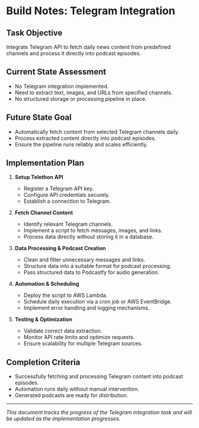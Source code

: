 # Build Notes: Telegram Integration

## Task Objective
Integrate Telegram API to fetch daily news content from predefined channels and process it directly into podcast episodes.

## Current State Assessment
- No Telegram integration implemented.
- Need to extract text, images, and URLs from specified channels.
- No structured storage or processing pipeline in place.

## Future State Goal
- Automatically fetch content from selected Telegram channels daily.
- Process extracted content directly into podcast episodes.
- Ensure the pipeline runs reliably and scales efficiently.

## Implementation Plan
1. **Setup Telethon API**
   - Register a Telegram API key.
   - Configure API credentials securely.
   - Establish a connection to Telegram.

2. **Fetch Channel Content**
   - Identify relevant Telegram channels.
   - Implement a script to fetch messages, images, and links.
   - Process data directly without storing it in a database.

3. **Data Processing & Podcast Creation**
   - Clean and filter unnecessary messages and links.
   - Structure data into a suitable format for podcast processing.
   - Pass structured data to Podcastfy for audio generation.

4. **Automation & Scheduling**
   - Deploy the script to AWS Lambda.
   - Schedule daily execution via a cron job or AWS EventBridge.
   - Implement error handling and logging mechanisms.

5. **Testing & Optimization**
   - Validate correct data extraction.
   - Monitor API rate limits and optimize requests.
   - Ensure scalability for multiple Telegram sources.

## Completion Criteria
- Successfully fetching and processing Telegram content into podcast episodes.
- Automation runs daily without manual intervention.
- Generated podcasts are ready for distribution.

---

_This document tracks the progress of the Telegram integration task and will be updated as the implementation progresses._
